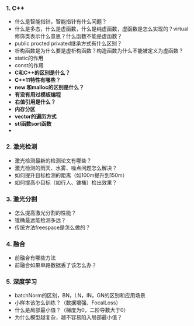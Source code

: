 ### 1. C++

- 什么是智能指针，智能指针有什么问题？
- 什么是多态，什么是虚函数，什么是纯虚函数，虚函数是怎么实现的？virtual修饰类表示什么意思？什么函数不能是虚函数？
- public procted privated继承方式有什么区别？
- 析构函数是为什么要是虚析构函数？构造函数为什么不能被定义为虚函数？
- static的作用
- const的作用
- **C和C++的区别是什么？**
- **C++11特性有哪些？**
- **new 和malloc的区别是什么？**
- **有没有用过模板编程**
- **右值引用是什么？**
- **内存分区**
- **vector的遍历方式**
- **stl函数sort函数**
- 

### 2. 激光检测

- 激光检测最新的检测论文有哪些？
- 激光检测的雨天、水雾、噪点问题怎么解决？
- 如何提升目标检测的距离（如100m提升到150m）
- 如何提高小目标（如行人、锥桶）检出效果？

### 3. 激光分割

- 怎么提高激光分割的性能？
- 锥桶最远能检测多远？
- 传统方法freespace是怎么做的？

### 4. 融合

- 前融合有哪些方法
- 前融合如果单路数据丢了该怎么办？

### 5. 深度学习

- batchNorm的区别，BN，LN，IN，GN的区别和应用场景
- 小样本该怎么训练？（数据增强、FocalLoss）
- 什么是局部最小值？（梯度为0，二阶导数大于0）
- 为什么模型越复杂，越不容易陷入局部最小值？


